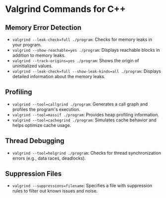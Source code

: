# Valgrind Commands for C++

## Memory Error Detection

- `valgrind --leak-check=full ./program`: Checks for memory leaks in your program.
- `valgrind --show-reachable=yes ./program`: Displays reachable blocks in addition to memory leaks.
- `valgrind --track-origins=yes ./program`: Shows the origin of uninitialized values.
- `valgrind --leak-check=full --show-leak-kinds=all ./program`: Displays detailed information about the memory leaks.

## Profiling

- `valgrind --tool=callgrind ./program`: Generates a call graph and profiles the program's execution.
- `valgrind --tool=massif ./program`: Provides heap profiling information.
- `valgrind --tool=cachegrind ./program`: Simulates cache behavior and helps optimize cache usage.

## Thread Debugging

- `valgrind --tool=helgrind ./program`: Checks for thread synchronization errors (e.g., data races, deadlocks).

## Suppression Files

- `valgrind --suppressions=filename`: Specifies a file with suppression rules to filter out known issues and noise.
